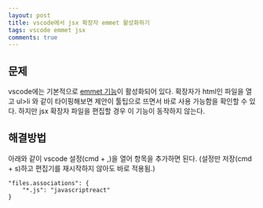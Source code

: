 ```yaml
---
layout: post
title: vscode에서 jsx 확장자 emmet 활성화하기
tags: vscode emmet jsx
comments: true
---
```


## 문제
vscode에는 기본적으로 [emmet 기능](https://code.visualstudio.com/docs/editor/emmet)이 활성화되어 있다. 확장자가 html인 파일을 열고 ul>li 와 같이 타이핑해보면 제안이 툴팁으로 뜨면서 바로 사용 가능함을 확인할 수 있다. 하지만 jsx 확장자 파일을 편집할 경우 이 기능이 동작하지 않는다.
  
## 해결방법
아래와 같이 vscode 설정(cmd + ,)을 열어 항목을 추가하면 된다. (설정만 저장(cmd + s)하고 편집기를 재시작하지 않아도 바로 적용됨.)
  
~~~
"files.associations": {
    "*.js": "javascriptreact"
}
~~~
  
